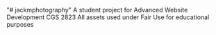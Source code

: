 "# jackmphotography" 
A student project for Advanced Website Development CGS 2823
All assets used under Fair Use for educational purposes
